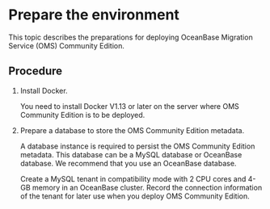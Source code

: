 # Prepare the environment

This topic describes the preparations for deploying OceanBase Migration Service (OMS) Community Edition.

## Procedure

1. Install Docker.

   You need to install Docker V1.13 or later on the server where OMS Community Edition is to be deployed.

2. Prepare a database to store the OMS Community Edition metadata.

   A database instance is required to persist the OMS Community Edition metadata. This database can be a MySQL database or OceanBase database. We recommend that you use an OceanBase database.

   Create a MySQL tenant in compatibility mode with 2 CPU cores and 4-GB memory in an OceanBase cluster. Record the connection information of the tenant for later use when you deploy OMS Community Edition.
